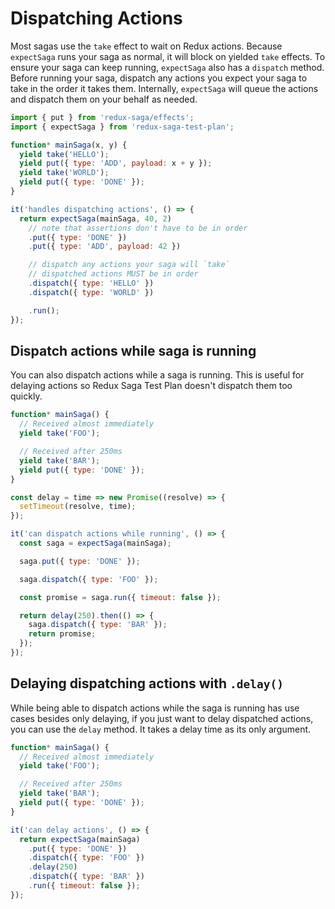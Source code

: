 # Dispatching Actions

Most sagas use the `take` effect to wait on Redux actions. Because `expectSaga`
runs your saga as normal, it will block on yielded `take` effects. To ensure
your saga can keep running, `expectSaga` also has a `dispatch` method. Before
running your saga, dispatch any actions you expect your saga to take in the
order it takes them. Internally, `expectSaga` will queue the actions and
dispatch them on your behalf as needed.

```js
import { put } from 'redux-saga/effects';
import { expectSaga } from 'redux-saga-test-plan';

function* mainSaga(x, y) {
  yield take('HELLO');
  yield put({ type: 'ADD', payload: x + y });
  yield take('WORLD');
  yield put({ type: 'DONE' });
}

it('handles dispatching actions', () => {
  return expectSaga(mainSaga, 40, 2)
    // note that assertions don't have to be in order
    .put({ type: 'DONE' })
    .put({ type: 'ADD', payload: 42 })

    // dispatch any actions your saga will `take`
    // dispatched actions MUST be in order
    .dispatch({ type: 'HELLO' })
    .dispatch({ type: 'WORLD' })

    .run();
});
```

## Dispatch actions while saga is running

You can also dispatch actions while a saga is running. This is useful for
delaying actions so Redux Saga Test Plan doesn't dispatch them too quickly.

```js
function* mainSaga() {
  // Received almost immediately
  yield take('FOO');

  // Received after 250ms
  yield take('BAR');
  yield put({ type: 'DONE' });
}

const delay = time => new Promise((resolve) => {
  setTimeout(resolve, time);
});

it('can dispatch actions while running', () => {
  const saga = expectSaga(mainSaga);

  saga.put({ type: 'DONE' });

  saga.dispatch({ type: 'FOO' });

  const promise = saga.run({ timeout: false });

  return delay(250).then(() => {
    saga.dispatch({ type: 'BAR' });
    return promise;
  });
});
```

## Delaying dispatching actions with `.delay()`

While being able to dispatch actions while the saga is running has use cases
besides only delaying, if you just want to delay dispatched actions, you can use
the `delay` method. It takes a delay time as its only argument.

```js
function* mainSaga() {
  // Received almost immediately
  yield take('FOO');

  // Received after 250ms
  yield take('BAR');
  yield put({ type: 'DONE' });
}

it('can delay actions', () => {
  return expectSaga(mainSaga)
    .put({ type: 'DONE' })
    .dispatch({ type: 'FOO' })
    .delay(250)
    .dispatch({ type: 'BAR' })
    .run({ timeout: false });
});
```
